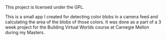 This project is licensed under the GPL.

This is a small app I created for detecting color blobs in a camera feed and calculating the area of the blobs of those colors. It was done as a part of a 3 week project for the Building Virtual Worlds course at Carnegie Mellon during my Masters.
